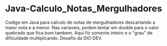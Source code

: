 # Java-Calculo_Notas_Mergulhadores
Codigo em Java para calculo de notas de mergulhadores descartando a maior nota e a menor.
Nas variaveis, podem tentar em double para o valor quebrado que fica bom tambem. Aqui fiz somente inteiro e o "grau" de dificuldade multiplicando.
Desafio da DIO DEV.

